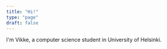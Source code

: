 ```yaml
---
title: "Hi!"
type: "page"
draft: false
---
```


I'm Vikke, a computer science student in University of Helsinki.
